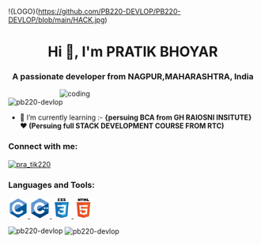 !{LOGO}(https://github.com/PB220-DEVLOP/PB220-DEVLOP/blob/main/HACK.jpg)
<h1 align="center">Hi 👋, I'm PRATIK BHOYAR</h1>
<h3 align="center">A passionate developer from NAGPUR,MAHARASHTRA, India</h3>
<img align="right" alt="coding" width="400px" src="https://cdn.dribbble.com/users/2131993/screenshots/4948736/media/45dceb640723d72436c427add7966cf8.gif">

<p align="left"> <img src="https://komarev.com/ghpvc/?username=pb220-devlop&label=Profile%20views&color=0e75b6&style=flat" alt="pb220-devlop" /> </p>

- 🌱 I’m currently learning :- **{persuing BCA from GH RAIOSNI INSITUTE}     ❤️           (Persuing full STACK DEVELOPMENT COURSE FROM RTC)**

<h3 align="left">Connect with me:</h3>
<p align="left">
<a href="https://instagram.com/pra_tik220" target="blank"><img align="center" src="https://raw.githubusercontent.com/rahuldkjain/github-profile-readme-generator/master/src/images/icons/Social/instagram.svg" alt="pra_tik220" height="30" width="40" /></a>
</p>

<h3 align="left">Languages and Tools:</h3>
<p align="left"> <a href="https://www.cprogramming.com/" target="_blank" rel="noreferrer"> <img src="https://raw.githubusercontent.com/devicons/devicon/master/icons/c/c-original.svg" alt="c" width="40" height="40"/> </a> <a href="https://www.w3schools.com/cpp/" target="_blank" rel="noreferrer"> <img src="https://raw.githubusercontent.com/devicons/devicon/master/icons/cplusplus/cplusplus-original.svg" alt="cplusplus" width="40" height="40"/> </a> <a href="https://www.w3schools.com/css/" target="_blank" rel="noreferrer"> <img src="https://raw.githubusercontent.com/devicons/devicon/master/icons/css3/css3-original-wordmark.svg" alt="css3" width="40" height="40"/> </a> <a href="https://www.w3.org/html/" target="_blank" rel="noreferrer"> <img src="https://raw.githubusercontent.com/devicons/devicon/master/icons/html5/html5-original-wordmark.svg" alt="html5" width="40" height="40"/> </a> </p>

<p><img align="left" src="https://github-readme-stats.vercel.app/api/top-langs?username=pb220-devlop&show_icons=true&locale=en&layout=compact" alt="pb220-devlop" /></p>

<p>&nbsp;<img align="center" src="https://github-readme-stats.vercel.app/api?username=pb220-devlop&show_icons=true&locale=en" alt="pb220-devlop" /></p>
